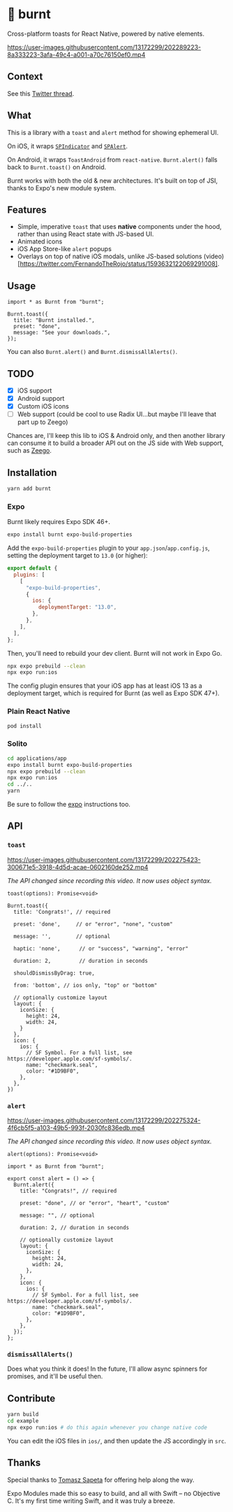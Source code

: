 # 🍞 burnt

Cross-platform toasts for React Native, powered by native elements.

https://user-images.githubusercontent.com/13172299/202289223-8a333223-3afa-49c4-a001-a70c76150ef0.mp4

## Context

See this
[Twitter thread](https://twitter.com/FernandoTheRojo/status/1592923529644625920).

## What

This is a library with a `toast` and `alert` method for showing ephemeral UI.

On iOS, it wraps [`SPIndicator`](https://github.com/ivanvorobei/SPIndicator) and
[`SPAlert`](https://github.com/ivanvorobei/SPAlert).

On Android, it wraps `ToastAndroid` from `react-native`. `Burnt.alert()` falls
back to `Burnt.toast()` on Android.

Burnt works with both the old & new architectures. It's built on top of JSI,
thanks to Expo's new module system.

## Features

- Simple, imperative `toast` that uses **native** components under the hood,
  rather than using React state with JS-based UI.
- Animated icons
- iOS App Store-like `alert` popups
- Overlays on top of native iOS modals, unlike JS-based solutions (video)[https://twitter.com/FernandoTheRojo/status/1593632122069291008].

## Usage

```tsx
import * as Burnt from "burnt";

Burnt.toast({
  title: "Burnt installed.",
  preset: "done",
  message: "See your downloads.",
});
```

You can also `Burnt.alert()` and `Burnt.dismissAllAlerts()`.

## TODO

- [x] iOS support
- [x] Android support
- [x] Custom iOS icons
- [ ] Web support (could be cool to use Radix UI...but maybe I'll leave that
      part up to Zeego)

Chances are, I'll keep this lib to iOS & Android only, and then another library
can consume it to build a broader API out on the JS side with Web support, such
as [Zeego](https://zeego.dev).

## Installation

```sh
yarn add burnt
```

### Expo

Burnt likely requires Expo SDK 46+.

```sh
expo install burnt expo-build-properties
```

Add the `expo-build-properties` plugin to your `app.json`/`app.config.js`,
setting the deployment target to `13.0` (or higher):

```js
export default {
  plugins: [
    [
      "expo-build-properties",
      {
        ios: {
          deploymentTarget: "13.0",
        },
      },
    ],
  ],
};
```

Then, you'll need to rebuild your dev client. Burnt will not work in Expo Go.

```sh
npx expo prebuild --clean
npx expo run:ios
```

The config plugin ensures that your iOS app has at least iOS 13 as a deployment
target, which is required for Burnt (as well as Expo SDK 47+).

### Plain React Native

```sh
pod install
```

### Solito

```sh
cd applications/app
expo install burnt expo-build-properties
npx expo prebuild --clean
npx expo run:ios
cd ../..
yarn
```

Be sure to follow the [expo](#expo) instructions too.

## API

### `toast`

https://user-images.githubusercontent.com/13172299/202275423-300671e5-3918-4d5d-acae-0602160de252.mp4

_The API changed since recording this video. It now uses object syntax._

`toast(options): Promise<void>`

```tsx
Burnt.toast({
  title: 'Congrats!', // required

  preset: 'done',     // or "error", "none", "custom"

  message: '',        // optional

  haptic: 'none',      // or "success", "warning", "error"

  duration: 2,         // duration in seconds

  shouldDismissByDrag: true,

  from: 'bottom', // ios only, "top" or "bottom"

  // optionally customize layout
  layout: {
    iconSize: {
      height: 24,
      width: 24,
    }
  },
  icon: {
    ios: {
      // SF Symbol. For a full list, see https://developer.apple.com/sf-symbols/.
      name: "checkmark.seal",
      color: "#1D9BF0",
    },
  },
})
```

### `alert`

https://user-images.githubusercontent.com/13172299/202275324-4f6cb5f5-a103-49b5-993f-2030fc836edb.mp4

_The API changed since recording this video. It now uses object syntax._

`alert(options): Promise<void>`

```tsx
import * as Burnt from "burnt";

export const alert = () => {
  Burnt.alert({
    title: "Congrats!", // required

    preset: "done", // or "error", "heart", "custom"

    message: "", // optional

    duration: 2, // duration in seconds

    // optionally customize layout
    layout: {
      iconSize: {
        height: 24,
        width: 24,
      },
    },
    icon: {
      ios: {
        // SF Symbol. For a full list, see https://developer.apple.com/sf-symbols/.
        name: "checkmark.seal",
        color: "#1D9BF0",
      },
    },
  });
};
```

### `dismissAllAlerts()`

Does what you think it does! In the future, I'll allow async spinners for
promises, and it'll be useful then.

## Contribute

```sh
yarn build
cd example
npx expo run:ios # do this again whenever you change native code
```

You can edit the iOS files in `ios/`, and then update the JS accordingly in
`src`.

## Thanks

Special thanks to [Tomasz Sapeta](https://twitter.com/tsapeta) for offering help
along the way.

Expo Modules made this so easy to build, and all with Swift – no Objective C.
It's my first time writing Swift, and it was truly a breeze.
